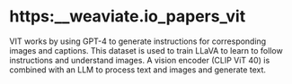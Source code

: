 # https:\_\_weaviate.io_papers_vit

VIT works by using GPT-4 to generate instructions for corresponding images and captions. This dataset is used to train LLaVA to learn to follow instructions and understand images. A vision encoder (CLIP ViT 40) is combined with an LLM to process text and images and generate text.
